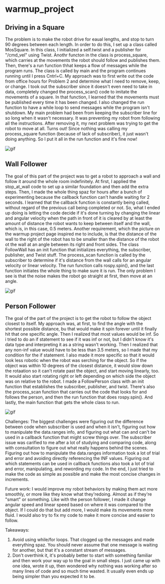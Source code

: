 # warmup_project
## Driving in a Square
The problem is to make the robot drive for eaual lengths, and stop to turn 90 degrees 
between each length. In order to do this, I set up a class called MosSquare. 
In this class, I initialized a self.twist and a publisher for "/cmd_vel" using Twist.
Anothr functon in the class is process_square, which carries at the movements the robot
should follow and publishes them. Then, there's a run function thhat keeps a flow
of messages while the program runs.
The class is called by main and the program continues running until I press Cntrl+C.
My approach was to first write out the code from office hours for Problem 2 
and determine what I need to remove, keep, or change. I took out the subscriber since
it doesn't even need to take in data, completely changed the process_scan() code 
to imitate the movements of a square. In that function, I learned that the movements 
must be published every time it has been changed. I also changed the run function to
have a while loop to send messages while the program isn't shutdown. My main problem 
had been from keeping the subscriber line for so long when it wasn't necessary. 
It was preventing my robot from following all the instructions. After removing it,
my next problem was trying to get the robot to move at all.
Turns out! Since nothing was calling my process_square function (because of lack of subscriber),
it just wasn't doing anything. So I put it all in the run function and it's fine now!

![gif](drive_square.gif) 

## Wall Follower
The goal of this part of the project was to get a robot to approach a wall and follow
it around the whole room indefinitely. At first, I applied the stop_at_wall code to
set up a similar foundation and then add the extra steps. Then, I made the whole
thing spaz for hours after a bunch of experimenting because the callback function
can't handle waiting for 2 seconds. I learned that the callback function is
constantly being called, without regard of the previous call being completed or not.
So, what I ended up doing is letting the code decide if it's done turning by changing
the linear and angular velocity when the path in front of it is cleared by at least
the amount of distance the robot wants to keep between itself and the wall, which
is, in this case, 0.5 meters. Another requirement, which the picture on the warmup
project page inspired me to include, is that the distance of the wall to the right
of the robot has to be smaller than the distance of the robot ot the wall at an angle
between its right and front sides.
The class FollowWall has an init function that initializes everything, the
subscriber, publisher, and Twist stuff. The process_scan function is called by the
subscriber to determine if it's distance from the wall calls for an angular velocity
or linear velocity. The run function calls rospy.spin(), and the last function
initiates the whole thing to make sure it is run.
The only problem I see is that the noise makes the robot go straight at first, then
move at an angle.

![gif](wall_follower.gif)

## Person Follower
The goal of the part of the project is to get the robot to follow the object closest
to itself. My approach was, at first, to find the angle with the shortest possible
distance, bu that would make it spin forever until it finally hit that one specific
angle. Then I realized that most values would be inf. So i tried to do an if
statement to see if it was inf or not, but I didn't know it's data type and 
interpreting it as a string wasn't working. Then I realized that any non-inf value
would have to be less than 3.5 meters, so I made that my condition for the if 
statement. I also made it more specific so that it would look less robotic when
the robot was serching for the object. So if the object was within 10 degrees
of the closest distance, it would slow down the rotaation so it can't rotate past
the object, and start moving linearly, too. It would also start rotating right or
left depending on which side the object was on relative to the robot.
I made a FollowPerson class with an init function that establishes the subscriber,
publisher, and twist. There's also the process_scan function that carries out the
code that looks for and follows the person, and then the run function that does
rospy.spin(). And lastly, the main function that gets the whole class to run.

![gif](person_follower.gif)

Challenges:
The biggest challenges were figuring out the difference between code when subscriber
is used and when it isn't, figuring out how to manipulate the data.ranges info, 
and figuring out what can and can't be used in a callback function that might screw
things over. The subscriber issue was carified to me after a lot of studying and 
comparing code, along with consultation to figure out what really happens behind
the scenes. Figuring out how to manipulate the data.ranges information took a lot
of trial and error and avoiding directly referencing the INF values. Figuring out
which statements can be used in callback functions also took a lot of trial and
error, manipulating, and rewording my code. In the end, I just tried to make the
code as simple as possible and make the most concise changes in increments.

Future work:
I would improve my robot behaviors by making them act more smoothly, or more like
they know what they'redoing. Almost as if  they're "smart" or something. Like 
with the person follower, I made it change angular speed and linear speed based
on where it was compared to the object. If I could do that but add more, I would
make its movements more fluid. I would also try to fix my code to make it more
concise and easier to follow.

Takeaways:
1. Avoid using while/for loops. That clogged up the messages and made everything
	spaz. You should never assume that one message is waiting for another,
	but that it's a constant stream of messages.
2. Don't overthink it, it's probably better to start with something familiar and
	then work your way up to the goal in small steps. I just came up with
	one idea, wrote it up, then wondered why nothing was working after so
	many lines of code and so much time wasted. It usually even ends up
	being simpler than you expected it to be.
